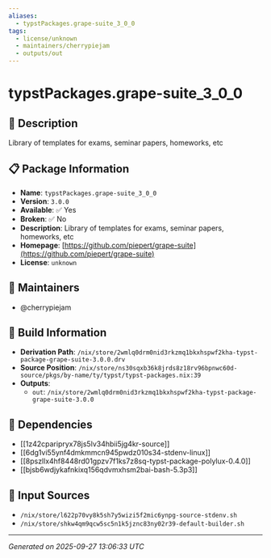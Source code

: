 ```yaml
---
aliases:
  - typstPackages.grape-suite_3_0_0
tags:
  - license/unknown
  - maintainers/cherrypiejam
  - outputs/out
---
```


# typstPackages.grape-suite_3_0_0

## 📝 Description

Library of templates for exams, seminar papers, homeworks, etc

## 📋 Package Information

- **Name**: `typstPackages.grape-suite_3_0_0`
- **Version**: `3.0.0`
- **Available**: ✅ Yes
- **Broken**: ✅ No
- **Description**: Library of templates for exams, seminar papers, homeworks, etc
- **Homepage**: [https://github.com/piepert/grape-suite](https://github.com/piepert/grape-suite)
- **License**: `unknown`
## 👥 Maintainers

- @cherrypiejam


## 🔧 Build Information

- **Derivation Path**: `/nix/store/2wmlq0drm0nid3rkzmq1bkxhspwf2kha-typst-package-grape-suite-3.0.0.drv`
- **Source Position**: `/nix/store/ns30sqxb36k8jrds8z18rv96bpnwc60d-source/pkgs/by-name/ty/typst/typst-packages.nix:39`
- **Outputs**:
  - `out`:  `/nix/store/2wmlq0drm0nid3rkzmq1bkxhspwf2kha-typst-package-grape-suite-3.0.0`

## 🔗 Dependencies

- [[1z42cparipryx78js5lv34hbii5jg4kr-source]]
- [[6dg1vi55ynf4dmkmmcn945pwdz010s34-stdenv-linux]]
- [[8pszllx4hf8448rd01gpzv7f1ks7z8sq-typst-package-polylux-0.4.0]]
- [[bjsb6wdjykafnkixq156qdvmxhsm2bai-bash-5.3p3]]

## 📁 Input Sources

- `/nix/store/l622p70vy8k5sh7y5wizi5f2mic6ynpg-source-stdenv.sh`
- `/nix/store/shkw4qm9qcw5sc5n1k5jznc83ny02r39-default-builder.sh`

---
*Generated on 2025-09-27 13:06:33 UTC*

